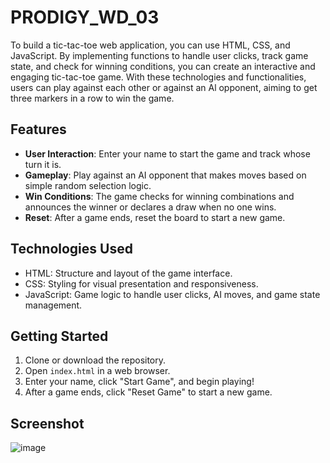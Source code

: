 # PRODIGY_WD_03
To build a tic-tac-toe web application, you can use HTML, CSS, and JavaScript. By implementing functions to handle user clicks, track game state, and check for winning conditions, you can create an interactive and engaging tic-tac-toe game. With these technologies and functionalities, users can play against each other or against an Al opponent, aiming to get three markers in a row to win the game.

## Features
- **User Interaction**: Enter your name to start the game and track whose turn it is.
- **Gameplay**: Play against an AI opponent that makes moves based on simple random selection logic.
- **Win Conditions**: The game checks for winning combinations and announces the winner or declares a draw when no one wins.
- **Reset**: After a game ends, reset the board to start a new game.


## Technologies Used
- HTML: Structure and layout of the game interface.
- CSS: Styling for visual presentation and responsiveness.
- JavaScript: Game logic to handle user clicks, AI moves, and game state management.

## Getting Started
1. Clone or download the repository.
2. Open `index.html` in a web browser.
3. Enter your name, click "Start Game", and begin playing!
4. After a game ends, click "Reset Game" to start a new game.


## Screenshot

![image](https://github.com/ranjitraj121/PRODIGY_WD_03/assets/88498291/4272265f-ea7c-4c2b-800d-33e81c81b0d2)





